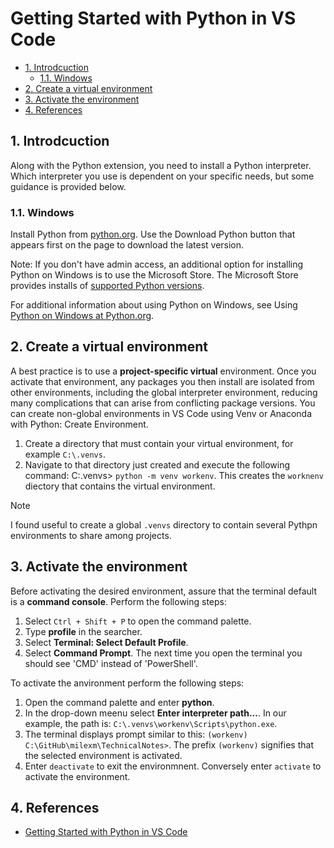 # Getting Started with Python in VS Code <!-- omit from toc -->

- [1. Introdcuction](#1-introdcuction)
  - [1.1. Windows](#11-windows)
- [2. Create a virtual environment](#2-create-a-virtual-environment)
- [3. Activate the environment](#3-activate-the-environment)
- [4. References](#4-references)

## 1. Introdcuction

Along with the Python extension, you need to install a Python interpreter. Which interpreter you use is dependent on your specific needs, but some guidance is provided below.

### 1.1. Windows

Install Python from [python.org](https://www.python.org/downloads/). Use the Download Python button that appears first on the page to download the latest version.

Note: If you don't have admin access, an additional option for installing Python on Windows is to use the Microsoft Store. The Microsoft Store provides installs of [supported Python versions](https://apps.microsoft.com/store/search?publisher=Python%20Software%20Foundation).

For additional information about using Python on Windows, see Using [Python on Windows at Python.org](https://docs.python.org/3.9/using/windows.html).


## 2. Create a virtual environment

A best practice is to use a **project-specific virtual** environment. Once
you activate that environment, any packages you then install are
isolated from other environments, including the global interpreter
environment, reducing many complications that can arise from conflicting
package versions. You can create non-global environments in VS Code
using Venv or Anaconda with Python: Create Environment.

1. Create a directory that must contain your virtual environment, for example `C:\.venvs`. 
1. Navigate to that directory just created and execute the following command:  C:\.venvs> `python -m venv workenv`. This creates the `worknenv` diectory that contains the virtual environment. 

> [!NOTE]
> I found useful to create a global `.venvs` directory to contain several Pythpn environments to share among projects.

## 3. Activate the environment

Before activating the desired environment, assure that the terminal default is a **command console**. Perform the following steps:

1. Select `Ctrl + Shift + P` to open the command palette.
1. Type **profile** in the searcher.
1. Select **Terminal: Select Default Profile**.
1. Select **Command Prompt**.
The next time you open the terminal you should see 'CMD' instead of 'PowerShell'.

To activate the anvironment perform the following steps:

1. Open the command palette and enter **python**.
1. In the drop-down meenu select **Enter interpreter path...**. In our example, the path is: `C:\.venvs\workenv\Scripts\python.exe`. 
1. The terminal displays prompt similar to this: `(workenv) C:\GitHub\milexm\TechnicalNotes>`. The prefix `(workenv)` signifies that the selected environment is activated. 
1. Enter `deactivate` to exit the environmnent. Conversely enter `activate` to activate the environment.

## 4. References

- [Getting Started with Python in VS Code](https://code.visualstudio.com/docs/python/python-tutorial#_install-a-python-interpreter)
